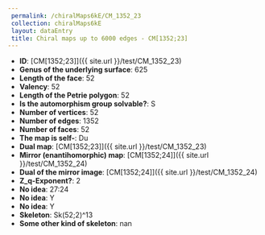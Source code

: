 ```yaml
--- 
 permalink: /chiralMaps6kE/CM_1352_23 
 collection: chiralMaps6kE
 layout: dataEntry
 title: Chiral maps up to 6000 edges - CM[1352;23]
---
```


- **ID**: [CM[1352;23]]({{ site.url }}/test/CM_1352_23)
- **Genus of the underlying surface**: 625
- **Length of the face**: 52
- **Valency**: 52
- **Length of the Petrie polygon**: 52
- **Is the automorphism group solvable?**: S
- **Number of vertices**: 52
- **Number of edges**: 1352
- **Number of faces**: 52
- **The map is self-**: Du
- **Dual map**: [CM[1352;23]]({{ site.url }}/test/CM_1352_23)
- **Mirror (enantihomorphic) map**: [CM[1352;24]]({{ site.url }}/test/CM_1352_24)
- **Dual of the mirror image**: [CM[1352;24]]({{ site.url }}/test/CM_1352_24)
- **Z_q-Exponent?**: 2
- **No idea**:  27:24
- **No idea**: Y
- **No idea**: Y
- **Skeleton**: Sk(52;2)^13
- **Some other kind of skeleton**: nan
